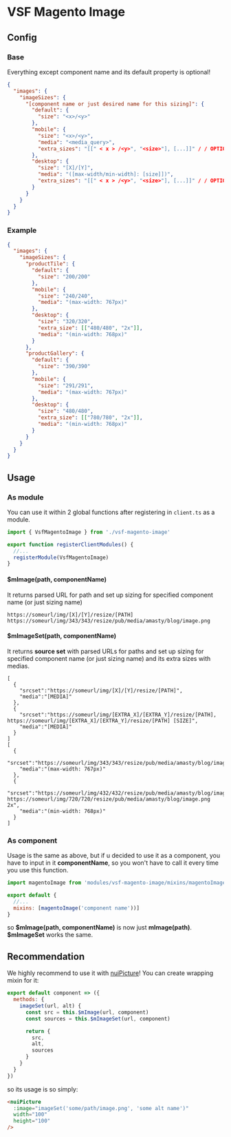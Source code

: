 # VSF Magento Image

## Config

### Base

Everything except component name and its default property is optional!

```json
{
  "images": {
    "imageSizes": {
      "[component name or just desired name for this sizing]": {
        "default": {
          "size": "<x>/<y>"
        },
        "mobile": {
          "size": "<x>/<y>",
          "media": "<media_query>",
          "extra_sizes": "[[" < x > /<y>", "<size>"], [...]]" / / OPTIONAL
        },
        "desktop": {
          "size": "[X]/[Y]",
          "media": "([max-width/min-width]: [size]])",
          "extra_sizes": "[[" < x > /<y>", "<size>"], [...]]" / / OPTIONAL
        }
      }
    }
  }
}
```

### Example

```json
{
  "images": {
    "imageSizes": {
      "productTile": {
        "default": {
          "size": "200/200"
        },
        "mobile": {
          "size": "240/240",
          "media": "(max-width: 767px)"
        },
        "desktop": {
          "size": "320/320",
          "extra_size": [["480/480", "2x"]],
          "media": "(min-width: 768px)"
        }
      },
      "productGallery": {
        "default": {
          "size": "390/390"
        },
        "mobile": {
          "size": "291/291",
          "media": "(max-width: 767px)"
        },
        "desktop": {
          "size": "480/480",
          "extra_size": [["780/780", "2x"]],
          "media": "(min-width: 768px)"
        }
      }
    }
  }
}
```

## Usage

### As module

You can use it within 2 global functions after registering in `client.ts` as a module.

```js
import { VsfMagentoImage } from './vsf-magento-image'

export function registerClientModules() {
  //...
  registerModule(VsfMagentoImage)
}
```

#### \$mImage(path, componentName)

It returns parsed URL for path and set up sizing for specified component name (or just sizing name)

```
https://someurl/img/[X]/[Y]/resize/[PATH]
https://someurl/img/343/343/resize/pub/media/amasty/blog/image.png

```

#### \$mImageSet(path, componentName)

It returns **source set** with parsed URLs for paths and set up sizing for specified component name (or just sizing name) and its extra sizes with medias.

```
[
  {
    "srcset":"https://someurl/img/[X]/[Y]/resize/[PATH]",
    "media":"[MEDIA]"
  },
  {
    "srcset":"https://someurl/img/[EXTRA_X]/[EXTRA_Y]/resize/[PATH], https://someurl/img/[EXTRA_X]/[EXTRA_Y]/resize/[PATH] [SIZE]",
    "media":"[MEDIA]"
  }
]
[
  {
    "srcset":"https://someurl/img/343/343/resize/pub/media/amasty/blog/image.png",
    "media":"(max-width: 767px)"
  },
  {
    "srcset":"https://someurl/img/432/432/resize/pub/media/amasty/blog/image.png, https://someurl/img/720/720/resize/pub/media/amasty/blog/image.png 2x",
    "media":"(min-width: 768px)"
  }
]
```

### As component

Usage is the same as above, but if u decided to use it as a component, you have to input in it **componentName**, so you won't have to call it every time you use this function.

```js
import magentoImage from 'modules/vsf-magento-image/mixins/magentoImage.js'

export default {
  //...
  mixins: [magentoImage('component name'))]
}
```

so **\$mImage(path, componentName)** is now just **mImage(path)**. **\$mImageSet** works the same.

## Recommendation

We highly recommend to use it with [nuiPicture](https://github.com/naked-ui/vue)! You can create wrapping mixin for it:

```js
export default component => ({
  methods: {
    imageSet(url, alt) {
      const src = this.$mImage(url, component)
      const sources = this.$mImageSet(url, component)

      return {
        src,
        alt,
        sources
      }
    }
  }
})
```

so its usage is so simply:

```html
<nuiPicture
  :image="imageSet('some/path/image.png', 'some alt name')"
  width="100"
  height="100"
/>
```
